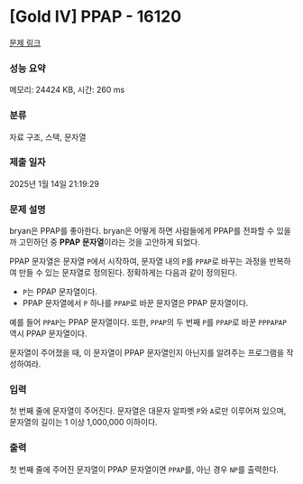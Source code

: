 # [Gold IV] PPAP - 16120 

[문제 링크](https://www.acmicpc.net/problem/16120) 

### 성능 요약

메모리: 24424 KB, 시간: 260 ms

### 분류

자료 구조, 스택, 문자열

### 제출 일자

2025년 1월 14일 21:19:29

### 문제 설명

<p>bryan은 PPAP를 좋아한다. bryan은 어떻게 하면 사람들에게 PPAP를 전파할 수 있을까 고민하던 중 <strong>PPAP 문자열</strong>이라는 것을 고안하게 되었다.</p>

<p>PPAP 문자열은 문자열 <code>P</code>에서 시작하여, 문자열 내의 <code>P</code>를 <code>PPAP</code>로 바꾸는 과정을 반복하여 만들 수 있는 문자열로 정의된다. 정확하게는 다음과 같이 정의된다.</p>

<ul>
	<li><code>P</code>는 PPAP 문자열이다.</li>
	<li>PPAP 문자열에서 <code>P</code> 하나를 <code>PPAP</code>로 바꾼 문자열은 PPAP 문자열이다.</li>
</ul>

<p>예를 들어 <code>PPAP</code>는 PPAP 문자열이다. 또한, <code>PPAP</code>의 두 번째 <code>P</code>를 <code>PPAP</code>로 바꾼 <code>PPPAPAP</code> 역시 PPAP 문자열이다.</p>

<p>문자열이 주어졌을 때, 이 문자열이 PPAP 문자열인지 아닌지를 알려주는 프로그램을 작성하여라.</p>

### 입력 

 <p>첫 번째 줄에 문자열이 주어진다. 문자열은 대문자 알파벳 <code>P</code>와 <code>A</code>로만 이루어져 있으며, 문자열의 길이는 1 이상 1,000,000 이하이다.</p>

### 출력 

 <p>첫 번째 줄에 주어진 문자열이 PPAP 문자열이면 <code>PPAP</code>를, 아닌 경우 <code>NP</code>를 출력한다.</p>

